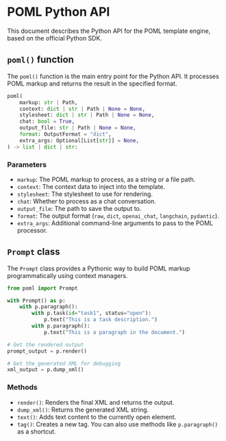 # POML Python API

This document describes the Python API for the POML template engine, based on the official Python SDK.

## `poml()` function

The `poml()` function is the main entry point for the Python API. It processes POML markup and returns the result in the specified format.

```python
poml(
    markup: str | Path,
    context: dict | str | Path | None = None,
    stylesheet: dict | str | Path | None = None,
    chat: bool = True,
    output_file: str | Path | None = None,
    format: OutputFormat = "dict",
    extra_args: Optional[List[str]] = None,
) -> list | dict | str:
```

### Parameters

- `markup`: The POML markup to process, as a string or a file path.
- `context`: The context data to inject into the template.
- `stylesheet`: The stylesheet to use for rendering.
- `chat`: Whether to process as a chat conversation.
- `output_file`: The path to save the output to.
- `format`: The output format (`raw`, `dict`, `openai_chat`, `langchain`, `pydantic`).
- `extra_args`: Additional command-line arguments to pass to the POML processor.

## `Prompt` class

The `Prompt` class provides a Pythonic way to build POML markup programmatically using context managers.

```python
from poml import Prompt

with Prompt() as p:
    with p.paragraph():
        with p.task(id="task1", status="open"):
            p.text("This is a task description.")
        with p.paragraph():
            p.text("This is a paragraph in the document.")

# Get the rendered output
prompt_output = p.render()

# Get the generated XML for debugging
xml_output = p.dump_xml()
```

### Methods

- `render()`: Renders the final XML and returns the output.
- `dump_xml()`: Returns the generated XML string.
- `text()`: Adds text content to the currently open element.
- `tag()`: Creates a new tag. You can also use methods like `p.paragraph()` as a shortcut.
